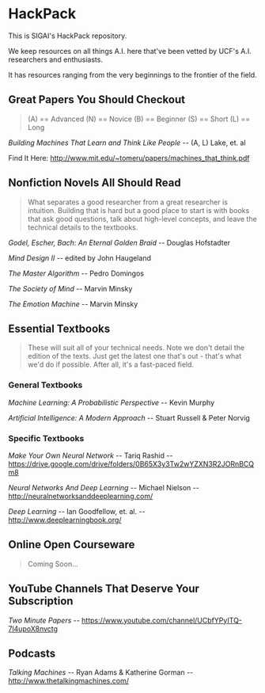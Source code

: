 # HackPack
This is SIGAI's HackPack repository.

We keep resources on all things A.I. here that've been vetted by UCF's A.I. researchers and enthusiasts. 

It has resources ranging from the very beginnings to the frontier of the field.



## Great Papers You Should Checkout
> (A) == Advanced (N) == Novice (B) == Beginner (S) == Short (L) == Long

*Building Machines That Learn and Think Like People* -- (A, L) Lake, et. al

Find It Here: http://www.mit.edu/~tomeru/papers/machines_that_think.pdf



## Nonfiction Novels All Should Read
> What separates a good researcher from a great researcher is intuition. Building that is hard but a good place to start is with books that ask good questions, talk about high-level concepts, and leave the technical details to the textbooks.

*Godel, Escher, Bach: An Eternal Golden Braid* -- Douglas Hofstadter 

*Mind Design II* -- edited by John Haugeland

*The Master Algorithm* -- Pedro Domingos

*The Society of Mind* -- Marvin Minsky

*The Emotion Machine* -- Marvin Minsky



## Essential Textbooks
> These will suit all of your technical needs. Note we don't detail the edition of the texts. Just get the latest one that's out - that's what we'd do if possible. After all, it's a fast-paced field.

### General Textbooks

*Machine Learning: A Probabilistic Perspective* -- Kevin Murphy

*Artificial Intelligence: A Modern Approach* -- Stuart Russell & Peter Norvig

### Specific Textbooks

*Make Your Own Neural Network* -- Tariq Rashid -- https://drive.google.com/drive/folders/0B65X3y3Tw2wYZXN3R2JORnBCQm8

*Neural Networks And Deep Learning* -- Michael Nielson -- http://neuralnetworksanddeeplearning.com/

*Deep Learning* -- Ian Goodfellow, et. al. -- http://www.deeplearningbook.org/


## Online Open Courseware
> Coming Soon...


## YouTube Channels That Deserve Your Subscription
*Two Minute Papers* -- https://www.youtube.com/channel/UCbfYPyITQ-7l4upoX8nvctg

## Podcasts
*Talking Machines* -- Ryan Adams & Katherine Gorman -- http://www.thetalkingmachines.com/
